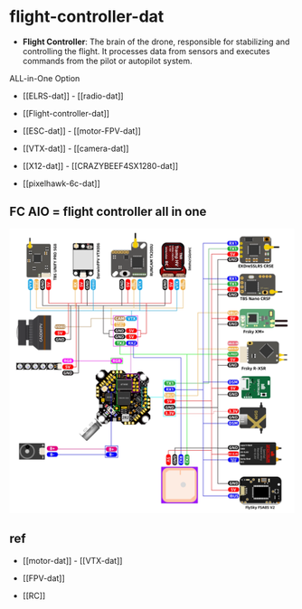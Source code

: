 
# flight-controller-dat



- **Flight Controller**: The brain of the drone, responsible for stabilizing and controlling the flight. It processes data from sensors and executes commands from the pilot or autopilot system.




ALL-in-One Option 

- [[ELRS-dat]] - [[radio-dat]]
- [[Flight-controller-dat]] 
- [[ESC-dat]] - [[motor-FPV-dat]]
- [[VTX-dat]] - [[camera-dat]]

- [[X12-dat]] - [[CRAZYBEEF4SX1280-dat]]

- [[pixelhawk-6c-dat]]

## FC AIO = flight controller all in one

![](2025-05-28-16-21-09.png)



## ref 

- [[motor-dat]] - [[VTX-dat]]

- [[FPV-dat]]

- [[RC]]